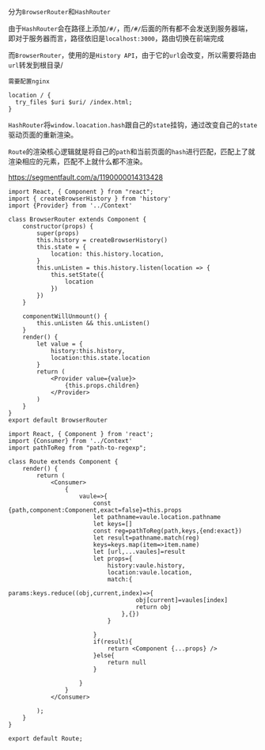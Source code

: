 分为`BrowserRouter`和`HashRouter`

由于`HashRouter`会在路径上添加`/#/`，而`/#/`后面的所有都不会发送到服务器端，即对于服务器而言，路径依旧是`localhost:3000`，路由切换在前端完成

而`BrowserRouter`，使用的是`History API`，由于它的`url`会改变，所以需要将路由`url`转发到根目录/



```
需要配置nginx

location / {
  try_files $uri $uri/ /index.html;
}
```







`HashRouter`将`window.loacation.hash`跟自己的`state`挂钩，通过改变自己的`state`驱动页面的重新渲染。

`Route`的渲染核心逻辑就是将自己的`path`和当前页面的`hash`进行匹配，匹配上了就渲染相应的元素，匹配不上就什么都不渲染。





https://segmentfault.com/a/1190000014313428





```
import React, { Component } from "react";
import { createBrowserHistory } from 'history'
import {Provider} from '../Context'

class BrowserRouter extends Component {
    constructor(props) {
        super(props)
        this.history = createBrowserHistory()
        this.state = {
            location: this.history.location,
        }
        this.unListen = this.history.listen(location => {
            this.setState({
                location
            })
        })
    }

    componentWillUnmount() {
        this.unListen && this.unListen()
    }
    render() {
        let value = {
            history:this.history,
            location:this.state.location
        }
        return (
            <Provider value={value}>
                {this.props.children}
            </Provider>
        )
    }
}
export default BrowserRouter
```





```
import React, { Component } from 'react';
import {Consumer} from '../Context'
import pathToReg from "path-to-regexp";

class Route extends Component {
    render() {     
        return (
            <Consumer>
                {
                    vaule=>{
                        const {path,component:Component,exact=false}=this.props
                        let pathname=vaule.location.pathname
                        let keys=[]
                        const reg=pathToReg(path,keys,{end:exact})
                        let result=pathname.match(reg)
                        keys=keys.map(item=>item.name)
                        let [url,...vaules]=result
                        let props={
                            history:vaule.history,
                            location:vaule.location,
                            match:{
                                params:keys.reduce((obj,current,index)=>{
                                    obj[current]=vaules[index]
                                    return obj
                                },{})
                            }

                        }
                        if(result){
                            return <Component {...props} />
                        }else{
                            return null
                        }
                       
                    }
                }
            </Consumer>
         
        );
    }
}

export default Route;
```

